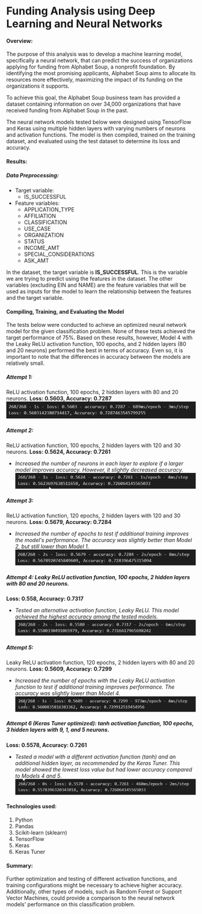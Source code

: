 # Funding Analysis using Deep Learning and Neural Networks

#### Overview:
The purpose of this analysis was to develop a machine learning model, specifically a neural network, that can predict the success of organizations applying for funding from Alphabet Soup, a nonprofit foundation. By identifying the most promising applicants, Alphabet Soup aims to allocate its resources more effectively, maximizing the impact of its funding on the organizations it supports.

To achieve this goal, the Alphabet Soup business team has provided a dataset containing information on over 34,000 organizations that have received funding from Alphabet Soup in the past. 

The neural network models tested below were designed using TensorFlow and Keras using multiple hidden layers with varying numbers of neurons and activation functions.  The model is then compiled, trained on the training dataset, and evaluated using the test dataset to determine its loss and accuracy.

#### Results:
##### Data Preprocessing:
* Target variable:
  * IS_SUCCESSFUL
* Feature variables:
  * APPLICATION_TYPE
  * AFFILIATION
  * CLASSIFICATION
  * USE_CASE
  * ORGANIZATION
  * STATUS
  * INCOME_AMT
  * SPECIAL_CONSIDERATIONS
  * ASK_AMT

In the dataset, the target variable is **IS_SUCCESSFUL**. This is the variable we are trying to predict using the features in the dataset. The other variables (excluding EIN and NAME) are the feature variables that will be used as inputs for the model to learn the relationship between the features and the target variable.

#### Compiling, Training, and Evaluating the Model
The tests below were conducted to achieve an optimized neural network model for the given classification problem.  None of these tests achieved the target performance of 75%.  Based on these results, however, Model 4 with the Leaky ReLU activation function, 100 epochs, and 2 hidden layers (80 and 20 neurons) performed the best in terms of accuracy.  Even so, it is important to note that the differences in accuracy between the models are relatively small.

##### Attempt 1: 
ReLU activation function, 100 epochs, 2 hidden layers with 80 and 20 neurons.
**Loss: 0.5603, Accuracy: 0.7287**
![1-Results](https://github.com/rchascall/deep-learning-challenge/blob/main/images/attempt_1.png)

##### Attempt 2: 
ReLU activation function, 100 epochs, 2 hidden layers with 120 and 30 neurons.
**Loss: 0.5624, Accuracy: 0.7261**
* *Increased the number of neurons in each layer to explore if a larger model improves accuracy. However, it slightly decreased accuracy.*
![2-Results](https://github.com/rchascall/deep-learning-challenge/blob/main/images/attempt_2.png)

##### Attempt 3: 
ReLU activation function, 120 epochs, 2 hidden layers with 120 and 30 neurons.
**Loss: 0.5679, Accuracy: 0.7284**
* *Increased the number of epochs to test if additional training improves the model's performance. The accuracy was slightly better than Model 2, but still lower than Model 1.*
![3-Results](https://github.com/rchascall/deep-learning-challenge/blob/main/images/attempt_3.png)

##### Attempt 4: Leaky ReLU activation function, 100 epochs, 2 hidden layers with 80 and 20 neurons.
**Loss: 0.558, Accuracy: 0.7317**
* *Tested an alternative activation function, Leaky ReLU. This model achieved the highest accuracy among the tested models.*
![4-Results](https://github.com/rchascall/deep-learning-challenge/blob/main/images/attempt_4.png)

##### Attempt 5: 
Leaky ReLU activation function, 120 epochs, 2 hidden layers with 80 and 20 neurons.
**Loss: 0.5609, Accuracy: 0.7299**
* *Increased the number of epochs with the Leaky ReLU activation function to test if additional training improves performance. The accuracy was slightly lower than Model 4.*
![5-Results](https://github.com/rchascall/deep-learning-challenge/blob/main/images/attempt_5.png)

##### Attempt 6 (Keras Tuner optimized): tanh activation function, 100 epochs, 3 hidden layers with 9, 1, and 5 neurons.
**Loss: 0.5578, Accuracy: 0.7261**
* *Tested a model with a different activation function (tanh) and an additional hidden layer, as recommended by the Keras Tuner. This model showed the lowest loss value but had lower accuracy compared to Models 4 and 5.*
![6-Results](https://github.com/rchascall/deep-learning-challenge/blob/main/images/attempt_6.png)

#### Technologies used:
1.	Python
2.	Pandas
3.	Scikit-learn (sklearn)
4.	TensorFlow
5.	Keras
6.	Keras Tuner

#### Summary:
Further optimization and testing of different activation functions, and training configurations might be necessary to achieve higher accuracy. Additionally, other types of models, such as Random Forest or Support Vector Machines, could provide a comparison to the neural network models' performance on this classification problem.
